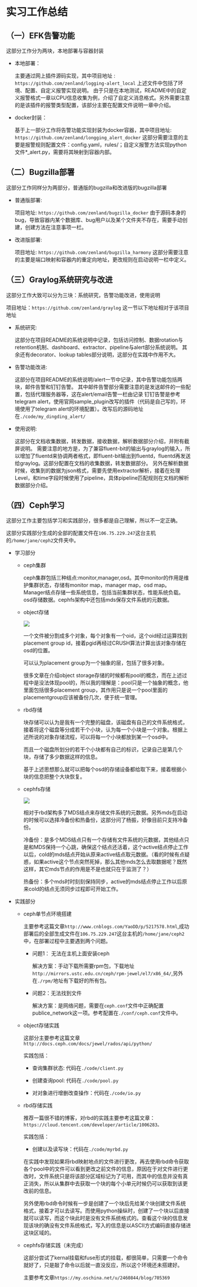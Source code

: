 # 实习工作总结

## （一）EFK告警功能

   这部分工作分为两块，本地部署与容器封装

- 本地部署：

    主要通过网上插件源码实现，其中项目地址  :  ` https://github.com/zenland/logging-alert_local`
    上述文件中包括了环境、配置、自定义报警实现说明。
    由于只是在本地测试，README中的自定义报警格式一章以CPU信息收集为例，介绍了自定义消息格式。另外需要注意的是该插件的报警类型配置，该部分主要在配置文件说明一章中介绍。
- docker封装：

    基于上一部分工作将告警功能实现封装为docker容器，其中项目地址: `https://github.com/zenland/longging_alert_docker`
    这部分需要注意的主要是报警规则配置文件：config.yaml，rules/；自定义报警方法实现python文件*_alert.py，需要将其映射到容器内部。

## （二）Bugzilla部署

   这部分工作同样分为两部分，普通版的bugzilla和改进版的bugzilla部署

- 普通版部署:

  项目地址: `https://github.com/zenland/bugzilla_docker`
  由于源码本身的bug，导致容器内某个数据库、bug用户以及某个文件夹不存在，需要手动创建，创建方法在注意事项一栏。
- 改进版部署:

  项目地址: `https://github.com/zenland/bugzilla_harmony`
  这部分需要注意的主要是端口映射和容器内的重定向地址，更改规则在启动说明一栏中定义。

## （三）Graylog系统研究与改进

   这部分工作大致可以分为三块：系统研究，告警功能改进，使用说明

   项目地址：`https://github.com/zenland/graylog` 这一节以下地址相对于该项目地址

- 系统研究:

    这部分在项目README的系统说明中记录，包括访问控制、数据rotation与retention机制、dashboard、extractor、pipeline与alert部分系统说明。
    其余还有decorator、lookup tables部分说明，这部分在实践中作用不大。
- 告警功能改进:

    这部分在项目README的系统说明/alert一节中记录，其中告警功能包括两块，邮件告警和钉钉告警。
    其中邮件告警部分需要注意的是发送邮件的一些配置，包括代理服务器等，这在alert/email告警一栏由记录
    钉钉告警是参考telegram alert，使用官网sample_plugin改写的插件（代码是自己写的，环境使用了telegram alert的环境配置）。改写后的源码地址在`./code/my_dingding_alert/`
- 使用说明:

    这部分在文档收集数据，转发数据，接收数据，解析数据部分介绍，并附有截屏说明。
    需要注意的地方是，为了兼容fluent-bit的输出与graylog的输入，所以增加了fluentd来协调两者格式，即fluent-bit输出到fluentd，fluentd再发送给graylog。这部分配置在文档的收集数据，转发数据部分。
    另外在解析数据时候，收集到的数据为json格式，需要先使用extractor解析，接着在处理Level，和time字段时候使用了pipeline，具体pipeline匹配规则在文档的解析数据部分介绍。

## （四）Ceph学习

   这部分工作主要包括学习和实践部分，很多都是自己理解，所以不一定正确。

   这部分实践部分生成的全部的配置文件在`106.75.229.247`这台主机的`/home/jane/ceph2`文件夹中。

+ 学习部分

  + ceph集群

    ceph集群包括三种结点:monitor,manager,osd。其中monitor的作用是维护集群状态，存储有monitor map，manager map，osd map。Manager结点存储一些系统信息，包括当前集群状态，性能系统负载。osd存储数据。cephfs架构中还包括mds保存文件系统的元数据。

  + object存储

    ![](./img/object.PNG)

     一个文件被分割成多个对象，每个对象有一个oid，这个oid经过运算找到placement group id，接着pgid再经过CRUSH算法计算出该对象存储在osd的位置。

    可以认为placement group为一个抽象的层，包括了很多对象。

    很多文章在介绍object storage存储的时候都有pool的概念，而在上述过程中是没法体现pool的，所以我的理解是：pool只是一个抽象的概念，他里面包括很多placement group，其作用只是说一个pool里面的placementgroup应该被备份几次，便于统一管理。

  + rbd存储

    块存储可以认为是我有一个完整的磁盘，该磁盘有自己的文件系统格式，接着将这个磁盘等分成若干个小块，认为每一个小块是一个对象。根据上述所说的对象存储流程，可以将每一个小块都放到某一个osd中。

    而且一个磁盘所划分的若干个小块都有自己的标识，记录自己是第几个块，存储了多少数据这样的信息。

    基于上述思想那么就可以把每个osd的存储设备都给取下来，接着根据小块的信息把整个大块恢复。

  + cephfs存储

    ![](./img/cephfs.png)

    相对于rbd架构多了MDS结点来存储文件系统的元数据。另外mds在启动的时候可以选择冷备份和热备份，这部分问了杨振，好像目前只支持冷备份。

    冷备份：是多个MDS结点只有一个存储有文件系统的元数据，其他结点只是和MDS保持一个心跳，确保这个结点还活着，这个active结点停止工作以后，cold的mds结点开始从原来active结点取元数据。（看的时候有点疑惑，如果active这个节点突然死掉，那么其他mds怎么去取数据呢？既然这样，其它mds节点的作用是不是也就只在于监测了？）

    热备份：多个mds时时刻刻保持同步，active的mds结点停止工作以后原来cold的结点无须同步过程即可开始工作。

    

+ 实践部分

  + ceph单节点环境搭建

    主要参考这篇文章`http://www.cnblogs.com/YaoDD/p/5217578.html`,成功部署后的全部生成文件在`106.75.229.247`这台主机的`/home/jane/ceph2`中，在部署过程中主要遇到两个问题。

    + 问题1： 无法在主机上面安装ceph

      解决方案：手动下载所需要rpm包，下载地址`http://mirrors.ustc.edu.cn/ceph/rpm-jewel/el7/x86_64/`,另外在`./rpm/`地址有下载好的所有包。

    + 问题2：无法找到文件

      解决方案：是网络问题，需要在`ceph.conf`文件中正确配置publice_network这一项。参考配置在`./conf/ceph.conf`文件中。

  + object存储实践

    这部分主要参考这篇文章`http://docs.ceph.com/docs/jewel/rados/api/python/`

    实践包括：

    + 查询集群状态: 代码在`./code/client.py`

    + 创建查询pool: 代码在`./code/pool.py`

    + 对对象进行增删改查操作：代码在`./code/io.py`

      

  + rbd存储实践

    推荐一篇很不错的博客，对rbd的实践主要参考这篇文章：`https://cloud.tencent.com/developer/article/1006283。`

    实践包括：

    + 创建以及读写块：代码在`./code/myrbd.py`

    在实践中发现如果将rbd映射地点的文件进行更改，再去使用rbd命令获取各个pool中的文件可以看到更改之前文件的信息，原因在于对文件进行更改时，文件系统只是将该部分区域标记为了可用，而其中的信息并没有真正消失，所以从集群中去获取一个块的每个小单元时候仍可以获取到该更改前的信息。

    另外使用rbd命令时候有一步是创建了一个块后先给某个块创建文件系统格式，接着才可以去读写。而使用python操纵时，创建了一个块以后直接就可以读写，而这个块此时是没有文件系统格式的。查看这个块的信息发现该块的确没有文件系统格式，写入的信息是以ASCII方式编码直接存储进这块区域的。

  + cephfs存储实践（未完成）

    这部分尝试了kernal挂载和fuse形式的挂载，都很简单，只需要一个命令就好了，只是敲了命令以后就一直没反应，所以这个环境还未搭建好。

    主要参考文章`https://my.oschina.net/u/2460844/blog/705369`
